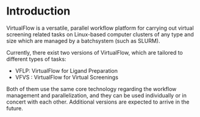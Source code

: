 # Introduction

VirtualFlow is a versatile, parallel workflow platform for carrying out virtual screening related tasks on Linux-based computer clusters of any type and size which are managed by a batchsystem (such as SLURM). 

Currently, there exist two versions of VirtualFlow, which are tailored to different types of tasks:

* VFLP: VirtualFlow for Ligand Preparation
* VFVS : VirtualFlow for Virtual Screenings

Both of them use the same core technology regarding the workflow management and parallelization, and they can be used individually or in concert with each other. Additional versions are expected to arrive in the future. 
